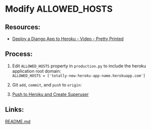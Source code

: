 # Modify ALLOWED_HOSTS

## Resources:
* [Deploy a Django App to Heroku - Video - Pretty Printed](https://www.youtube.com/watch?v=GMbVzl_aLxM)

## Process:

1. Edit `ALLOWED_HOSTS` property in `production.py` to include the heroku application root domain:  
    `ALLOWED_HOSTS = ['totally-new-heroku-app-name.herokuapp.com']`

1. Git `add`, `commit`, and `push` to `origin`:

1. [Push to Heroku and Create Superuser](push_to_heroku_and_createsuperuser.md)

## Links:
[README.md](../README.md)